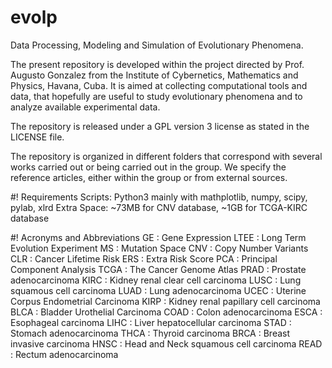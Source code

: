 # evolp
Data Processing, Modeling and Simulation of Evolutionary Phenomena.

The present repository is developed within the project directed by 
Prof. Augusto Gonzalez from the Institute of Cybernetics, 
Mathematics and Physics, Havana, Cuba. It is aimed at collecting 
computational tools and data, that hopefully are useful to study 
evolutionary phenomena and to analyze available experimental data.

The repository is released under a GPL version 3 license as 
stated in the LICENSE file.

The repository is organized in different folders that correspond
with several works carried out or being carried out in the group.
We specify the reference articles, either within the group or
from external sources.

#! Requirements
Scripts: Python3 mainly with mathplotlib, numpy, scipy, pylab, xlrd
Extra Space: ~73MB for CNV database, ~1GB for TCGA-KIRC database

#! Acronyms and Abbreviations
GE   : Gene Expression
LTEE : Long Term Evolution Experiment
MS   : Mutation Space
CNV  : Copy Number Variants
CLR  : Cancer Lifetime Risk
ERS  : Extra Risk Score
PCA  : Principal Component Analysis
TCGA : The Cancer Genome Atlas 
PRAD : Prostate adenocarcinoma
KIRC : Kidney renal clear cell carcinoma
LUSC : Lung squamous cell carcinoma
LUAD : Lung adenocarcinoma
UCEC : Uterine Corpus Endometrial Carcinoma
KIRP : Kidney renal papillary cell carcinoma
BLCA : Bladder Urothelial Carcinoma
COAD : Colon adenocarcinoma
ESCA : Esophageal carcinoma
LIHC : Liver hepatocellular carcinoma
STAD : Stomach adenocarcinoma
THCA : Thyroid carcinoma
BRCA : Breast invasive carcinoma
HNSC : Head and Neck squamous cell carcinoma
READ : Rectum adenocarcinoma

